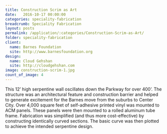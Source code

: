 ```yaml
---
title: Construction Scrim as Art
date:   2016-10-17 00:00:00
categories: speciality-fabrication
breadcrumb: Speciality Fabrication
layout: posts
permalink: /application/:categories/Construction-Scrim-as-Art/
folder: speciality-fabrication
client:
  name: Barnes Foundation
  site: http://www.barnesfoundation.org
design: 
  name: Cloud Gehshan
  site: http://cloudgehshan.com
image: construction-scrim-1.jpg
count_of_image: 4
---
```

<div class="col-xs-12 col-sm-12 col-md-12 col-lg-12">
  <div class="fotorama application-item__slider" data-nav="thumbs" data-thumbheight="109" border-width="3">
    <a {{ href | img : "fotorama/construction-scrim-1.jpg" }}></a>
    <a {{ href | img : "fotorama/construction-scrim-2.jpg" }}></a>
    <a {{ href | img : "fotorama/construction-scrim-3.jpg" }}></a>
    <a {{ href | img : "fotorama/construction-scrim-4.jpg" }}></a>
  </div>
  <div class="visible-xs application-item__icon-slider">
      <i class="icon-swipe"></i>
    </div>
<p class="application-item__content application-item__content--bottom">
    This 12’ high serpentine wall oscillates down the Parkway for over 400’.  The structure was an architectural feature and construction barrier and helped to generate excitement for the Barnes move from the suburbs to Center City. Over 4,000 square feet of self-adhesive printed vinyl was mounted to ACM panels.  These panels were then mounted to a rolled aluminum tube frame.  Fabrication was simplified (and thus more cost-effective) by constructing identically curved sections. The basic curve was then plotted to achieve the intended serpentine design.
  </p>
</div>
